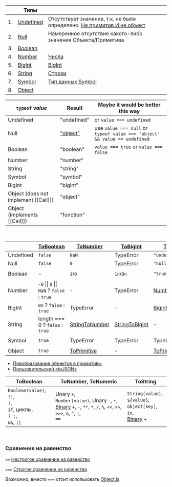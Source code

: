 
|    | Типы                                      |                                                                                                        |
|----|-------------------------------------------|--------------------------------------------------------------------------------------------------------|
| 1. | [Undefined](https://tinyurl.com/3mbrhdbk) | Отсутствует значение, т.к. не было определено. [Не примитив И не объект](https://tinyurl.com/4586tj84) | 
| 2. | [Null](https://tinyurl.com/2t5u8wv6)      | Намеренное отсутствие какого-либо значения Объекта/Примитива                                           | 
| 3. | [Boolean](https://tinyurl.com/8c7zzanm)   |                                                                                                        | 
| 4. | [Number](https://tinyurl.com/dsz6yry7)    | [Числа](https://learn.javascript.ru/number)                                                            | 
| 5. | [BigInt](https://tinyurl.com/yxyf6kex)    | [BigInt](https://learn.javascript.ru/bigint)                                                           | 
| 6. | [String](https://tinyurl.com/s69stj49)    | [Строки](https://learn.javascript.ru/string)                                                           | 
| 7. | [Symbol](https://tinyurl.com/3dz2st73)    | [Тип данных Symbol](https://learn.javascript.ru/symbol)                                                | 
| 8. | [Object](https://tinyurl.com/du3bf37k)    |                                                                                                        | 
  
| `typeof` *value*                     | Result                                   | Maybe it would be better this way                                         |
|--------------------------------------|------------------------------------------|---------------------------------------------------------------------------|
| Undefined                            | "undefined"                              | or `value === undefined`                                                  |
| Null                                 | ["object"](https://tinyurl.com/ymjz3v7h) | use `value === null` or `typeof value === 'object' && value == undefined` |
| Boolean                              | "boolean"                                | `value === true` or `value === false`                                     |
| Number                               | "number"                                 |
| String                               | "string"                                 |
| Symbol                               | "symbol"                                 |
| BigInt                               | "bigint"                                 |
| Object (does not implement [[Call]]) | "object"                                 |
| Object (implements [[Call]])         | "function"                               |
<br/>

|           | [ToBoolean](https://tinyurl.com/r7v9y9n9)                   | [ToNumber](https://tinyurl.com/ur5yaxkh)       | [ToBigInt](https://tinyurl.com/3tk59vvr)       | [ToString](https://tinyurl.com/mxe9adyw)         | [ToObject](https://tinyurl.com/35nbcfmm)             |
|-----------|-------------------------------------------------------------|------------------------------------------------|------------------------------------------------|--------------------------------------------------|------------------------------------------------------|
| Undefined | `false`                                                     | `NaN`                                          | TypeError                                      | `"undefined"`                                    | TypeError                                            |
| Null      | `false`                                                     | `0`                                            | TypeError                                      | `"null"`                                         | TypeError                                            |
| Boolean   | -                                                           | `1`/`0`                                        | `1n`/`0n`                                      | `"true"/"false"`                                 | [`new Boolean(value)`](https://tinyurl.com/4ferbkt5) |
| Number    | `-0` &#124;&#124; `0` &#124;&#124; `NaN` ? `false` : `true` | -                                              | TypeError                                      | [Number::toString](https://tinyurl.com/wrvtv3yy) | [`new Number(value)`](https://tinyurl.com/5ut8m98v)  |
| BigInt    | `0n` ? `false` : `true`                                     | TypeError                                      | -                                              | [BigInt::toString](https://tinyurl.com/m6zhrvre) | [`new BigInt(value)`](https://tinyurl.com/2zr4dpsa)  |
| String    | length === 0 ? `false` : `true`                             | [StringToNumber](https://tinyurl.com/v237tfs7) | [StringToBigInt](https://tinyurl.com/27hu7bfu) | -                                                | [`new String(value)`](https://tinyurl.com/x92yace8)  |
| Symbol    | `true`                                                      | TypeError                                      | TypeError                                      | TypeError                                        | [`new Symbol(descr)`](https://tinyurl.com/ysen32ad)  |
| Object    | `true`                                                      | [ToPrimitive](https://tinyurl.com/j4dxw9ps)    | -                                              | [ToPrimitive](https://tinyurl.com/j4dxw9ps)      | -                                                    |

- [Преобразование объектов в примитивы](https://learn.javascript.ru/object-toprimitive)
- [Пользовательский «toJSON»](https://learn.javascript.ru/json#polzovatelskiy-tojson)
  
| ToBoolean                                                                 | ToNumber, ToNumeric                                                                                                                                                | ToString                                                                                              |
|---------------------------------------------------------------------------|--------------------------------------------------------------------------------------------------------------------------------------------------------------------|-------------------------------------------------------------------------------------------------------|
| `Boolean(value)`, `!!`,<br>`!`,<br>`if`, циклы,<br>`? :`,<br>`&&`, `\|\|` | Unary `+`,<br>`Number(value)`, Unary `-`, `~`,<br>[Binary](https://tinyurl.com/b7ny87t9) `+`, `-`, `**`, `*`, `/`, `%`, `<<`, `>>`, `>>>`, `&`, `^`, `\|`,<br>`==` | `String(value)`,<br>`${value}`,<br>`object[key]`, `in`,<br>[Binary](https://tinyurl.com/b7ny87t9) `+` |
<br/>
  
### Сравнение на равенство

`==` [Нестрогое сравнение на равенство](https://tc39.es/ecma262/multipage/abstract-operations.html#sec-islooselyequal)

`===` [Строгое сравнение на равенство](https://tc39.es/ecma262/multipage/abstract-operations.html#sec-isstrictlyequal)

Возможно, вместо `===` стоит использовать [Object.is](https://tc39.es/ecma262/multipage/fundamental-objects.html#sec-object.is)
